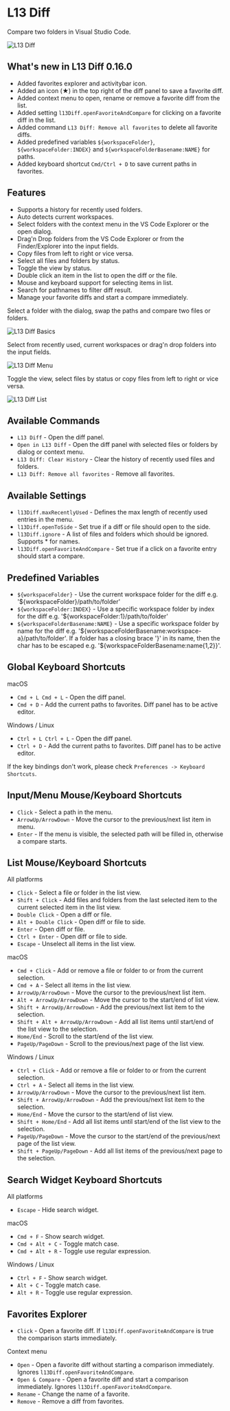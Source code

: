 # L13 Diff

Compare two folders in Visual Studio Code.

![L13 Diff](images/preview.png)

## What's new in L13 Diff 0.16.0

- Added favorites explorer and activitybar icon.
- Added an icon (★) in the top right of the diff panel to save a favorite diff.
- Added context menu to open, rename or remove a favorite diff from the list.
- Added setting `l13Diff.openFavoriteAndCompare` for clicking on a favorite diff in the list.
- Added command `L13 Diff: Remove all favorites` to delete all favorite diffs.
- Added predefined variables `${workspaceFolder}`, `${workspaceFolder:INDEX}` and `${workspaceFolderBasename:NAME}` for paths. 
- Added keyboard shortcut `Cmd/Ctrl + D` to save current paths in favorites.

## Features

* Supports a history for recently used folders.
* Auto detects current workspaces.
* Select folders with the context menu in the VS Code Explorer or the open dialog.
* Drag'n Drop folders from the VS Code Explorer or from the Finder/Explorer into the input fields.
* Copy files from left to right or vi­ce ver­sa.
* Select all files and folders by status.
* Toggle the view by status.
* Double click an item in the list to open the diff or the file.
* Mouse and keyboard support for selecting items in list.
* Search for pathnames to filter diff result.
* Manage your favorite diffs and start a compare immediately.

Select a folder with the dialog, swap the paths and compare two files or folders.

![L13 Diff Basics](images/preview-start.png)

Select from recently used, current workspaces or drag'n drop folders into the input fields.

![L13 Diff Menu](images/preview-menu.png)

Toggle the view, select files by status or copy files from left to right or vice versa.

![L13 Diff List](images/preview-diff.png)

## Available Commands

* `L13 Diff` - Open the diff panel.
* `Open in L13 Diff` - Open the diff panel with selected files or folders by dialog or context menu.
* `L13 Diff: Clear History` - Clear the history of recently used files and folders.
* `L13 Diff: Remove all favorites` - Remove all favorites.

## Available Settings

* `l13Diff.maxRecentlyUsed` - Defines the max length of recently used entries in the menu.
* `l13Diff.openToSide` - Set true if a diff or file should open to the side.
* `l13Diff.ignore` - A list of files and folders which should be ignored. Supports * for names.
* `l13Diff.openFavoriteAndCompare` - Set true if a click on a favorite entry should start a compare.

## Predefined Variables

* `${workspaceFolder}` - Use the current workspace folder for the diff e.g. '${workspaceFolder}/path/to/folder'
* `${workspaceFolder:INDEX}` - Use a specific workspace folder by index for the diff e.g. '${workspaceFolder:1}/path/to/folder'
* `${workspaceFolderBasename:NAME}` - Use a specific workspace folder by name for the diff e.g. '${workspaceFolderBasename:workspace-a}/path/to/folder'. If a folder has a closing brace '}' in its name, then the char has to be escaped e.g. '${workspaceFolderBasename:name{1,2\}}'.

## Global Keyboard Shortcuts

macOS

* `Cmd + L Cmd + L` - Open the diff panel.
* `Cmd + D` - Add the current paths to favorites. Diff panel has to be active editor.

Windows / Linux

* `Ctrl + L Ctrl + L` - Open the diff panel.
* `Ctrl + D` - Add the current paths to favorites. Diff panel has to be active editor.

If the key bindings don't work, please check `Preferences -> Keyboard Shortcuts`.

## Input/Menu Mouse/Keyboard Shortcuts

* `Click` - Select a path in the menu.
* `ArrowUp/ArrowDown` - Move the cursor to the previous/next list item in menu.
* `Enter` - If the menu is visible, the selected path will be filled in, otherwise a compare starts.

## List Mouse/Keyboard Shortcuts

All platforms

* `Click` - Select a file or folder in the list view.
* `Shift + Click` - Add files and folders from the last selected item to the current selected item in the list view.
* `Double Click` - Open a diff or file.
* `Alt + Double Click` - Open diff or file to side.
* `Enter` - Open diff or file.
* `Ctrl + Enter` - Open diff or file to side.
* `Escape` - Unselect all items in the list view.

macOS

* `Cmd + Click` - Add or remove a file or folder to or from the current selection.
* `Cmd + A` - Select all items in the list view.
* `ArrowUp/ArrowDown` - Move the cursor to the previous/next list item.
* `Alt + ArrowUp/ArrowDown` - Move the cursor to the start/end of list view.
* `Shift + ArrowUp/ArrowDown` - Add the previous/next list item to the selection.
* `Shift + Alt + ArrowUp/ArrowDown` - Add all list items until start/end of the list view to the selection.
* `Home/End` - Scroll to the start/end of the list view.
* `PageUp/PageDown` - Scroll to the previous/next page of the list view.

Windows / Linux

* `Ctrl + Click` - Add or remove a file or folder to or from the current selection.
* `Ctrl + A` - Select all items in the list view.
* `ArrowUp/ArrowDown` - Move the cursor to the previous/next list item.
* `Shift + ArrowUp/ArrowDown` - Add the previous/next list item to the selection.
* `Home/End` - Move the cursor to the start/end of list view.
* `Shift + Home/End` - Add all list items until start/end of the list view to the selection.
* `PageUp/PageDown` - Move the cursor to the start/end of the previous/next page of the list view.
* `Shift + PageUp/PageDown` - Add all list items of the previous/next page to the selection.

## Search Widget Keyboard Shortcuts

All platforms

* `Escape` - Hide search widget.

macOS

* `Cmd + F` - Show search widget.
* `Cmd + Alt + C` - Toggle match case.
* `Cmd + Alt + R` - Toggle use regular expression.

Windows / Linux

* `Ctrl + F` - Show search widget.
* `Alt + C` - Toggle match case.
* `Alt + R` - Toggle use regular expression.

## Favorites Explorer

* `Click` - Open a favorite diff. If `l13Diff.openFavoriteAndCompare` is true the comparison starts immediately.

Context menu

* `Open` - Open a favorite diff without starting a comparison immediately. Ignores `l13Diff.openFavoriteAndCompare`.
* `Open & Compare` - Open a favorite diff and start a comparison immediately. Ignores `l13Diff.openFavoriteAndCompare`.
* `Rename` - Change the name of a favorite.
* `Remove` - Remove a diff from favorites.